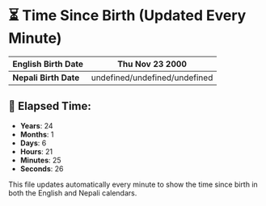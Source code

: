 # ⏳ Time Since Birth (Updated Every Minute)

| **English Birth Date** | Thu Nov 23 2000 |
|------------------------|-------------------------------------|
| **Nepali Birth Date**  | undefined/undefined/undefined                  |

## 📅 Elapsed Time:

- **Years**: 24
- **Months**: 1
- **Days**: 6
- **Hours**: 21
- **Minutes**: 25
- **Seconds**: 26

This file updates automatically every minute to show the time since birth in both the English and Nepali calendars.
